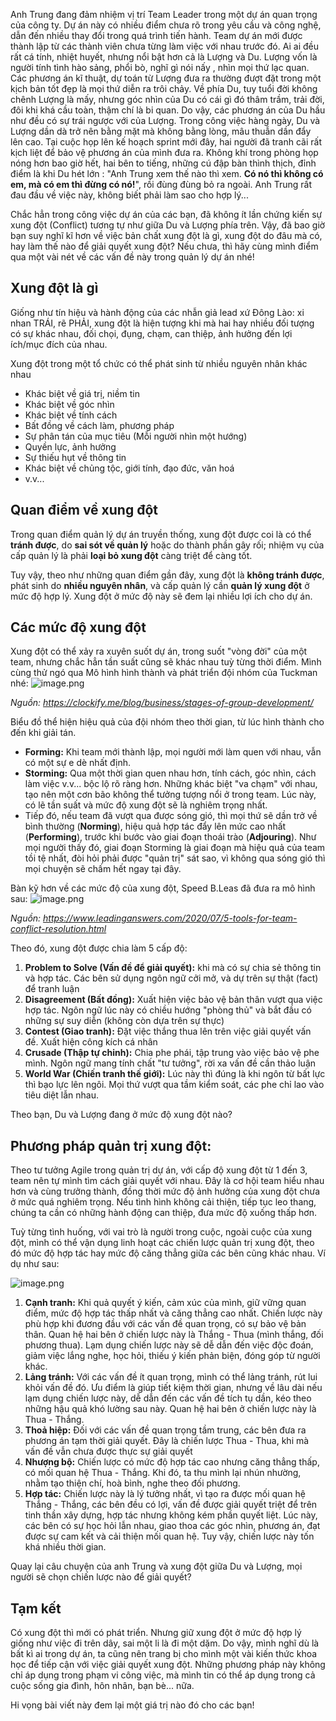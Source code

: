 Anh Trung đang đảm nhiệm vị trí Team Leader trong một dự án quan trọng của công ty. Dự án này có nhiều điểm chưa rõ trong yêu cầu và công nghệ, dẫn đến nhiều thay đổi trong quá trình tiến hành. Team dự án mới được thành lập từ các thành viên chưa từng làm việc với nhau trước đó. Ai ai đều rất cá tính, nhiệt huyết, nhưng nổi bật hơn cả là Lượng và Du. Lượng vốn là người tính tình hào sảng, phổi bò, nghĩ gì nói nấy , nhìn mọi thứ lạc quan. Các phương án kĩ thuật, dự toán từ Lượng đưa ra thường đượt đặt trong một kịch bản tốt đẹp là mọi thứ diễn ra trôi chảy. Về phía Du, tuy tuổi đời không chênh Lượng là mấy, nhưng góc nhìn của Du có cái gì đó thâm trầm, trải đời, đôi khi khá cầu toàn, thậm chí là bi quan. Do vậy, các phương án của Du hầu như đều có sự trái ngược với của Lượng. Trong công việc hàng ngày, Du và Lượng dần dà trở nên bằng mặt mà không bằng lòng, mâu thuẫn dần đẩy lên cao. Tại cuộc họp lên kế hoạch sprint mới đây, hai người đã tranh cãi rất kịch liệt để bảo vệ phương án của mình đưa ra. Không khí trong phòng họp nóng hơn bao giờ hết, hai bên to tiếng, những cú đập bàn thình thịch, đỉnh điểm là khi Du hét lớn : "Anh Trung xem thế nào thì xem. **Có nó thì không có em, mà có em thì đừng có nó!**", rồi đùng đùng bỏ ra ngoài. Anh Trung rất đau đầu về việc này, không biết phải làm sao cho hợp lý...

Chắc hẳn trong công việc dự án của các bạn, đã không ít lần chứng kiến sự xung đột (Conflict) tương tự như giữa Du và Lượng phía trên. Vậy, đã bao giờ bạn suy nghĩ kĩ hơn về việc bản chất xung đột là gì, xung đột do đâu mà có, hay làm thế nào để giải quyết xung đột? Nếu chưa, thì hãy cùng mình điểm qua một vài nét về các vấn đề này trong quản lý dự án nhé!
 
## Xung đột là gì
Giống như tín hiệu và hành động của các nhẫn giả lead xứ Đông Lào: xi nhan TRÁI, rẽ PHẢI, xung đột là hiện tượng khi mà hai hay nhiều đối tượng có sự khác nhau, đối chọi, đụng, chạm, can thiệp, ảnh hưởng đến lợi ích/mục đích của nhau.

Xung đột trong một tổ chức có thể phát sinh từ nhiều nguyên nhân khác nhau

- Khác biệt về giá trị, niềm tin
- Khác biệt về góc nhìn
- Khác biệt về tính cách
- Bất đồng về cách làm, phương pháp
- Sự phân tán của mục tiêu (Mỗi người nhìn một hướng)
- Quyền lực, ảnh hưởng
- Sự thiếu hụt về thông tin
- Khác biệt về chủng tộc, giới tính, đạo đức, văn hoá
- v.v... 

## Quan điểm về xung đột

Trong quan điểm quản lý dự án truyền thống, xung đột được coi là có thể **tránh được**, do **sai sót về quản lý** hoặc do thành phần gây rối; nhiệm vụ của cấp quản lý là phải **loại bỏ xung đột** càng triệt để càng tốt.

Tuy vậy, theo như những quan điểm gần đây, xung đột là **không tránh được**, phát sinh do **nhiều nguyên nhân**, và cấp quản lý cần **quản lý xung đột** ở mức độ hợp lý. Xung đột ở mức độ này sẽ đem lại nhiều lợi ích cho dự án.

## Các mức độ xung đột

Xung đột có thể xảy ra xuyên suốt dự án, trong suốt "vòng đời" của một team, nhưng chắc hẳn tần suất cũng sẽ khác nhau tuỳ từng thời điểm. Mình cùng thử ngó qua Mô hình hình thành và phát triển đội nhóm của Tuckman nhé:
![image.png](https://images.viblo.asia/ea9a52b8-13e1-461a-940f-4aaa025c07bc.png)

*Nguồn: https://clockify.me/blog/business/stages-of-group-development/*

Biểu đồ thể hiện hiệu quả của đội nhóm theo thời gian, từ lúc hình thành cho đến khi giải tán.

- **Forming:** Khi team mới thành lập, mọi người mới làm quen với nhau, vẫn có một sự e dè nhất định.
- **Storming:** Qua một thời gian quen nhau hơn, tính cách, góc nhìn, cách làm việc v.v... bộc lộ rõ ràng hơn. Những khác biệt "va chạm" với nhau, tạo nên một cơn bão không thể tưởng tượng nổi ở trong team. Lúc này, có lẽ tần suất và mức độ xung đột sẽ là nghiêm trọng nhất.
- Tiếp đó, nếu team đã vượt qua được sóng gió, thì mọi thứ sẽ dần trở về bình thường (**Norming**), hiệu quả hợp tác đẩy lên mức cao nhất (**Performing**), trước khi bước vào giai đoạn thoái trào (**Adjouring**).
Như mọi người thấy đó, giai đoạn Storming là giai đoạn mà hiệu quả của team tồi tệ nhất, đòi hỏi phải được "quản trị" sát sao, vì không qua sóng gió thì mọi chuyện sẽ chấm hết ngay tại đây.


Bàn kỹ hơn về các mức độ của xung đột, Speed B.Leas đã đưa ra mô hình sau:
![image.png](https://images.viblo.asia/9bb6a2f5-5596-466d-a23c-23155a7a83a0.png)

*Nguồn: https://www.leadinganswers.com/2020/07/5-tools-for-team-conflict-resolution.html*

Theo đó, xung đột được chia làm 5 cấp độ:

1. **Problem to Solve (Vấn đề để giải quyết):** khi mà có sự chia sẻ thông tin và hợp tác. Các bên sử dụng ngôn ngữ cởi mở, và dự trên sự thật (fact) để tranh luận
2.  **Disagreement (Bất đồng):** Xuất hiện việc bảo vệ bản thân vượt qua việc hợp tác. Ngôn ngữ lúc này có chiều hướng "phòng thủ" và bắt đầu có những sự suy diễn (không còn dựa trên sự thực)
3.  **Contest (Giao tranh):** Đặt việc thắng thua lên trên việc giải quyết vấn đề. Xuất hiện công kích cá nhân
5.  **Crusade (Thập tự chinh):** Chia phe phái, tập trung vào việc bảo vệ phe mình. Ngôn ngữ mang tính chất "tư tưởng", rời xa vấn đề cần thảo luận
6.  **World War (Chiến tranh thế giới):** Lúc này thì đúng là khi ngôn từ bất lực thì bạo lực lên ngôi. Mọi thứ vượt qua tầm kiểm soát, các phe chỉ lao vào tiêu diệt lẫn nhau.

Theo bạn, Du và Lượng đang ở mức độ xung đột nào?

## Phương pháp quản trị xung đột:
Theo tư tưởng Agile trong quản trị dự án, với cấp độ xung đột từ 1 đến 3, team nên tự mình tìm cách giải quyết với nhau. Đây là cơ hội team hiểu nhau hơn và cùng trưởng thành, đồng thời mức độ ảnh hưởng của xung đột chưa ở mức quá nghiêm trọng. Nếu tình hình không cải thiện, tiếp tục leo thang, chúng ta cần có những hành động can thiệp, đưa mức độ xuống thấp hơn.

Tuỳ từng tình huống, với vai trò là người trong cuộc, ngoài cuộc của xung đột, mình có thể vận dụng linh hoạt các chiến lược quản trị xung đột, theo đó mức độ hợp tác hay mức độ căng thẳng giữa các bên cũng khác nhau. Ví dụ như sau:

![image.png](https://images.viblo.asia/1092a074-7ee4-4728-b85c-8ef3e26c5818.png)

1. **Cạnh tranh:** Khi quả quyết ý kiến, cảm xúc của mình, giữ vững quan điểm, mức độ hợp tác thấp nhất và căng thẳng cao nhất. Chiến lược này phù hợp khi đương đầu với các vấn đề quan trọng, có sự bảo vệ bản thân. Quan hệ hai bên ở chiến lược này là Thắng - Thua (mình thắng, đối phương thua). Lạm dụng chiến lược này sẽ dễ dẫn đến việc độc đoán, giảm việc lắng nghe, học hỏi, thiếu ý kiến phản biện, đóng góp từ người khác.
2. **Lảng tránh:** Với các vấn đề ít quan trọng, mình có thể lảng tránh, rút lui khỏi vấn đề đó. Ưu điểm là giúp tiết kiệm thời gian, nhưng về lâu dài nếu lạm dụng chiến lược này, dễ dẫn đến các vấn đề tích tụ dần, kéo theo những hậu quả khó lường sau này. Quan hệ hai bên ở chiến lược này là Thua - Thắng.
3. **Thoả hiệp:** Đối với các vấn đề quan trọng tầm trung, các bên đưa ra phương án tạm thời giải quyết. Đây là chiến lược Thua - Thua, khi mà vấn đề vẫn chưa được thực sự giải quyết
4. **Nhượng bộ:** Chiến lược có mức độ hợp tác cao nhưng căng thẳng thấp, có mối quan hệ Thua - Thắng. Khi đó, ta thu mình lại nhún nhường, nhằm tạo thiện chí, hoà bình, nghe theo đối phương.
5. **Hợp tác:** Chiến lược này là lý tưởng nhất, vì tạo ra được mối quan hệ Thắng - Thắng, các bên đều có lợi, vấn đề được giải quyết triệt để trên tinh thần xây dựng, hợp tác nhưng không kém phần quyết liệt. Lúc này, các bên có sự học hỏi lẫn nhau, giao thoa các góc nhìn, phương án, đạt được sự cam kết và cải thiện mối quan hệ. Tuy vậy, chiến lược này tốn khá nhiều thời gian.

Quay lại câu chuyện của anh Trung và xung đột giữa Du và Lượng, mọi người sẽ chọn chiến lược nào để giải quyết?

## Tạm kết

Có xung đột thì mới có phát triển. Nhưng giữ xung đột ở mức độ hợp lý giống như việc đi trên dây, sai một li là đi một dặm. Do vậy, mình nghĩ dù là bất kì ai trong dự án, ta cũng nên trang bị cho mình một vài kiến thức khoa học để tiếp cận với việc giải quyết xung đột. Những phương pháp này không chỉ áp dụng trong phạm vi công việc, mà mình tin có thể áp dụng trong cả cuộc sống gia đình, hôn nhân, bạn bè... nữa. 

Hi vọng bài viết này đem lại một giá trị nào đó cho các bạn!